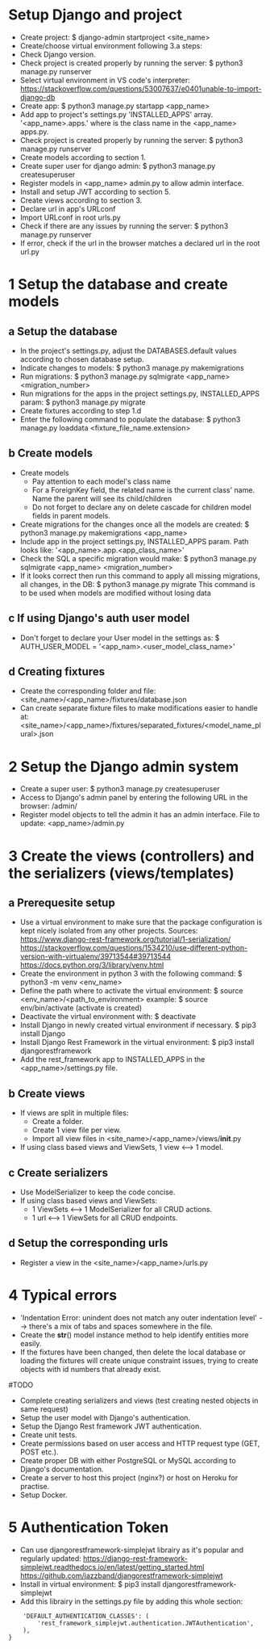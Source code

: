
# Setup Django and project

- Create project:
$ django-admin startproject <site_name>
- Create/choose virtual environment following 3.a steps:
- Check Django version.
- Check project is created properly by running the server:
$ python3 manage.py runserver
- Select virtual environment in VS code's interpreter:
https://stackoverflow.com/questions/53007637/e0401unable-to-import-django-db
- Create app:
$ python3 manage.py startapp <app_name>
- Add app to project's settings.py 'INSTALLED_APPS' array.
'<app_name>.apps.<AppNameConfig>'
where <AppNameConfig> is the class name in the <app_name> apps.py.
- Check project is created properly by running the server:
$ python3 manage.py runserver
- Create models according to section 1.
- Create super user for django admin:
$ python3 manage.py createsuperuser
- Register models in <app_name> admin.py to allow admin interface. 
- Install and setup JWT according to section 5.
- Create views according to section 3.
- Declare url in app's URLconf
- Import URLconf in root urls.py
- Check if there are any issues by running the server:
$ python3 manage.py runserver
- If error, check if the url in the browser matches a declared url in the root url.py

# 1 Setup the database and create models

## a Setup the database

- In the project's settings.py, adjust the DATABASES.default values according to chosen database setup.
- Indicate changes to models:
$ python3 manage.py makemigrations
- Run migrations:
$ python3 manage.py sqlmigrate <app_name> <migration_number>
- Run migrations for the apps in the project settings.py, INSTALLED_APPS param:
$ python3 manage.py migrate
- Create fixtures according to step 1.d
- Enter the following command to populate the database:
$ python3 manage.py loaddata <fixture_file_name.extension>

## b Create models

- Create models
    - Pay attention to each model's class name
    - For a ForeignKey field, the related name is the current class' name. Name the parent will see its child/children
    - Do not forget to declare any on delete cascade for children model fields in parent models.
- Create migrations for the changes once all the models are created:
$ python3 manage.py makemigrations <app_name>
- Include app in the project settings.py, INSTALLED_APPS param. Path looks like:
'<app_name>.app.<app_class_name>'
- Check the SQL a specific migration would make:
$ python3 manage.py sqlmigrate <app_name> <migration_number>
- If it looks correct then run this command to apply all missing migrations, all changes, in the DB:
$ python3 manage.py migrate
This command is to be used when models are modified without losing data

## c If using Django's auth user model
- Don't forget to declare your User model in the settings as:
$ AUTH_USER_MODEL = '<app_nam>.<user_model_class_name>'

## d Creating fixtures
- Create the corresponding folder and file:
<site_name>/<app_name>/fixtures/database.json
- Can create separate fixture files to make modifications easier to handle at:
<site_name>/<app_name>/fixtures/separated_fixtures/<model_name_plural>.json
# 2 Setup the Django admin system
- Create a super user:
$ python3 manage.py createsuperuser
- Access to Django's admin panel by entering the following URL in the browser:
<domain>/admin/
- Register model objects to tell the admin it has an admin interface. File to update:
<app_name>/admin.py

# 3 Create the views (controllers) and the serializers (views/templates)

## a Prerequesite setup

- Use a virtual environment to make sure that the package configuration is kept nicely isolated from any other projects.
Sources:
https://www.django-rest-framework.org/tutorial/1-serialization/
https://stackoverflow.com/questions/1534210/use-different-python-version-with-virtualenv/39713544#39713544
https://docs.python.org/3/library/venv.html
- Create the environment in python 3 with the following command:
$ python3 -m venv <env_name>
- Define the path where to activate the virtual environment:
$ source <env_name>/<path_to_environment>
example:
$ source env/bin/activate
(activate is created)
- Deactivate the virtual environment with:
$ deactivate
- Install Django in newly created virtual environment if necessary.
$ pip3 install Django
- Install Django Rest Framework in the virtual environment:
$ pip3 install djangorestframework
- Add the rest_framework app to INSTALLED_APPS in the <app_name>/settings.py file.

## b Create views
- If views are split in multiple files:
    - Create a <views> folder.
    - Create 1 view file per view.
    - Import all view files in <site_name>/<app_name>/views/__init__.py
- If using class based views and ViewSets, 1 view <--> 1 model.

## c Create serializers
- Use ModelSerializer to keep the code concise.
- If using class based views and ViewSets:
    - 1 ViewSets <--> 1 ModelSerializer for all CRUD actions.
    - 1 url <--> 1 ViewSets for all CRUD endpoints.


## d Setup the corresponding urls
- Register a view in the <site_name>/<app_name>/urls.py


# 4 Typical errors
-  'Indentation Error: unindent does not match any outer indentation level'
--> there's a mix of tabs and spaces somewhere in the file.
- Create the __str__() model instance method to help identify entities more easily.
- If the fixtures have been changed, then delete the local database or loading the fixtures will create
unique constraint issues, trying to create objects with id numbers that already exist.


#TODO
- Complete creating serializers and views (test creating nested objects in same request)
- Setup the user model with Django's authentication.
- Setup the Django Rest framework JWT authentication.
- Create unit tests.
- Create permissions based on user access and HTTP request type (GET, POST etc.).
- Create proper DB with either PostgreSQL or MySQL according to Django's documentation.
- Create a server to host this project (nginx?) or host on Heroku for practise.
- Setup Docker.

# 5 Authentication Token
- Can use djangorestframework-simplejwt librairy as it's popular and regularly updated:
https://django-rest-framework-simplejwt.readthedocs.io/en/latest/getting_started.html
https://github.com/jazzband/djangorestframework-simplejwt
- Install in virtual environment:
$ pip3 install djangorestframework-simplejwt
- Add this librairy in the settings.py file by adding this whole section:
```REST_FRAMEWORK = {
    'DEFAULT_AUTHENTICATION_CLASSES': (
        'rest_framework_simplejwt.authentication.JWTAuthentication',
    ),
}
```
